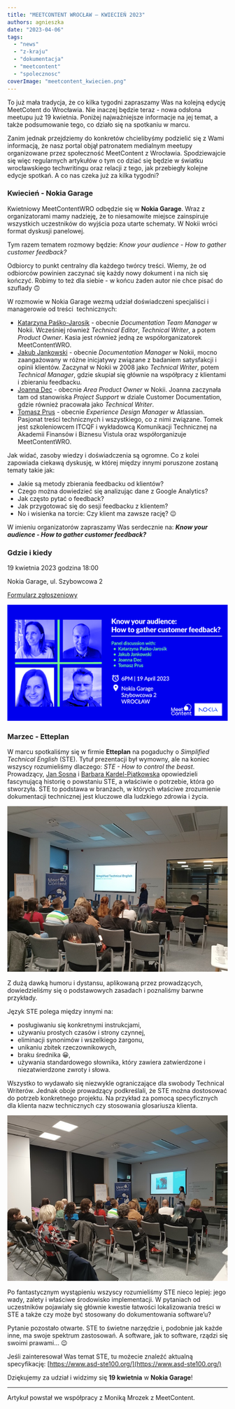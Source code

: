 ```yaml
---
title: "MEETCONTENT WROCŁAW – KWIECIEŃ 2023"
authors: agnieszka
date: "2023-04-06"
tags:
  - "news"
  - "z-kraju"
  - "dokumentacja"
  - "meetcontent"
  - "spolecznosc"
coverImage: "meetcontent_kwiecien.png"
---
```


To już mała tradycja, że co kilka tygodni zapraszamy Was na kolejną edycję
MeetCotent do Wrocławia. Nie inaczej będzie teraz - nowa odsłona meetupu już 19
kwietnia. Poniżej najważniejsze informacje na jej temat, a także podsumowanie
tego, co działo się na spotkaniu w marcu.

Zanim jednak przejdziemy do konkretów chcielibyśmy podzielić się z Wami
informacją, że nasz portal objął patronatem medialnym meetupy organizowane przez
społeczność MeetContent z Wrocławia. Spodziewajcie się więc regularnych
artykułów o tym co dziać się będzie w światku wrocławskiego techwritingu oraz
relacji z tego, jak przebiegły kolejne edycje spotkań. A co nas czeka już za
kilka tygodni?

### **Kwiecień - Nokia Garage**

Kwietniowy MeetContentWRO odbędzie się w **Nokia Garage**. Wraz z organizatorami
mamy nadzieję, że to niesamowite miejsce zainspiruje wszystkich uczestników do
wyjścia poza utarte schematy. W Nokii wróci format dyskusji panelowej.

Tym razem tematem rozmowy będzie: _Know your audience - How to gather customer
feedback?_

Odbiorcy to punkt centralny dla każdego twórcy treści. Wiemy, że od odbiorców
powinien zaczynać się każdy nowy dokument i na nich się kończyć. Robimy to też
dla siebie - w końcu żaden autor nie chce pisać do szuflady 🙃

W rozmowie w Nokia Garage wezmą udział doświadczeni specjaliści i managerowie od
treści  technicznych:

- [Katarzyna Paśko-Jarosik](https://www.linkedin.com/in/katarzyna-pa%C5%9Bko-jarosik-49413116/) -
  obecnie _Documentation Team Manager_ w Nokii. Wcześniej również _Technical
  Editor_, _Technical Writer_, a potem _Product Owner_. Kasia jest również jedną
  ze współorganizatorek MeetContentWRO.
- [Jakub Jankowski](https://www.linkedin.com/in/jakub-jankowski-91a458144/) -
  obecnie _Documentation Manager_ w Nokii, mocno zaangażowany w różne inicjatywy
  związane z badaniem satysfakcji i opinii klientów. Zaczynał w Nokii w 2008
  jako _Technical Writer_, potem _Technical Manager_, gdzie skupiał się głównie
  na współpracy z klientami i zbieraniu feedbacku.
- [Joanna Dec](https://www.linkedin.com/in/joanna-dec-01718394/) - obecnie _Area
  Product Owner_ w Nokii. Joanna zaczynała tam od stanowiska _Project Support_ w
  dziale Customer Documentation, gdzie również pracowała jako _Technical
  Writer_.
- [Tomasz Prus](https://www.linkedin.com/in/tomasz-prus-4b09b01a/) - obecnie
  _Experience Design Manager_ w Atlassian. Pasjonat treści technicznych i
  wszystkiego, co z nimi związane. Tomek jest szkoleniowcem ITCQF i wykładowcą
  Komunikacji Technicznej na Akademii Finansów i Biznesu Vistula oraz
  współorganizuje MeetContentWRO.

Jak widać, zasoby wiedzy i doświadczenia są ogromne. Co z kolei zapowiada
ciekawą dyskusję, w której między innymi poruszone zostaną tematy takie jak:

- Jakie są metody zbierania feedbacku od klientów?
- Czego można dowiedzieć się analizując dane z Google Analytics?
- Jak często pytać o feedback?
- Jak przygotować się do sesji feedbacku z klientem?
- No i wisienka na torcie: Czy klient ma zawsze rację? 😉

W imieniu organizatorów zapraszamy Was serdecznie na: **_Know your audience -
How to gather customer feedback?_**

### **Gdzie i kiedy**

19 kwietnia 2023 godzina 18:00

Nokia Garage, ul. Szybowcowa 2

[Formularz zgłoszeniowy](https://docs.google.com/forms/d/e/1FAIpQLSfgDsAJS5P14atsjU_PqOHumXMVgf6ycAcm7TqcoH42607XzA/viewform)

![](images/MeetContentWRO19.png)

### **Marzec - Etteplan**

W marcu spotkaliśmy się w firmie **Etteplan** na pogaduchy o _Simplified
Technical English_ (STE). Tytuł prezentacji był wymowny, ale na koniec wszyscy
rozumieliśmy dlaczego: _STE - How to control the beast_. Prowadzący,
[Jan Sosna](https://www.linkedin.com/in/jan-sosna/) i
[Barbara Kardel-Piątkowska](https://www.linkedin.com/in/barbara-kardel-piatkowska/)
opowiedzieli fascynującą historię o powstaniu STE, a właściwie o potrzebie,
która go stworzyła. STE to podstawa w branżach, w których właściwe zrozumienie
dokumentacji technicznej jest kluczowe dla ludzkiego zdrowia i życia.

![](images/18.jpg)

Z dużą dawką humoru i dystansu, aplikowaną przez prowadzących, dowiedzieliśmy
się o podstawowych zasadach i poznaliśmy barwne przykłady.

Język STE polega między innymi na:

- posługiwaniu się konkretnymi instrukcjami,
- używaniu prostych czasów i strony czynnej,
- eliminacji synonimów i wszelkiego żargonu,
- unikaniu zbitek rzeczownikowych,
- braku średnika 😀,
- używania standardowego słownika, który zawiera zatwierdzone i niezatwierdzone
  zwroty i słowa.

Wszystko to wydawało się niezwykle ograniczające dla swobody Technical Writerów.
Jednak oboje prowadzący podkreślali, że STE można dostosować do potrzeb
konkretnego projektu. Na przykład za pomocą specyficznych dla klienta nazw
technicznych czy stosowania glosariusza klienta.

![](images/18_2.jpg)

Po fantastycznym wystąpieniu wszyscy rozumieliśmy STE nieco lepiej: jego wady,
zalety i właściwe środowisko implementacji. W pytaniach od uczestników pojawiały
się głównie kwestie łatwości lokalizowania treści w STE a także czy może być
stosowany do dokumentowania software’u?

Pytanie pozostało otwarte. STE to świetne narzędzie i, podobnie jak każde inne,
ma swoje spektrum zastosowań. A software, jak to software, rządzi się swoimi
prawami… 😉

Jeśli zainteresował Was temat STE, tu możecie znaleźć aktualną specyfikację:
[https://www.asd-ste100.org/](https://www.asd-ste100.org/)

Dziękujemy za udział i widzimy się **19 kwietnia** w **Nokia Garage**!

---

Artykuł powstał we współpracy z Moniką Mrozek z MeetContent.
